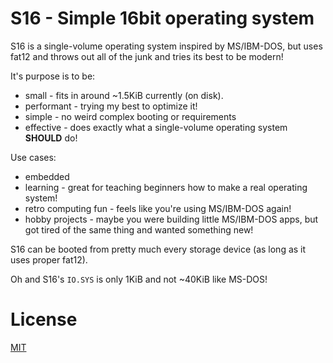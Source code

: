 # S16 - Simple 16bit operating system
S16 is a single-volume operating system inspired by MS/IBM-DOS, but uses fat12 and throws out all of the junk and tries its best to be modern!

It's purpose is to be:
- small - fits in around ~1.5KiB currently (on disk).
- performant - trying my best to optimize it!
- simple - no weird complex booting or requirements
- effective - does exactly what a single-volume operating system **SHOULD** do!

Use cases:
- embedded
- learning - great for teaching beginners how to make a real operating system!
- retro computing fun - feels like you're using MS/IBM-DOS again!
- hobby projects - maybe you were building little MS/IBM-DOS apps, but got tired of the same thing and wanted something new!

S16 can be booted from pretty much every storage device (as long as it uses proper fat12).

Oh and S16's ``IO.SYS`` is only 1KiB and not ~40KiB like MS-DOS!

# License

[MIT](license)